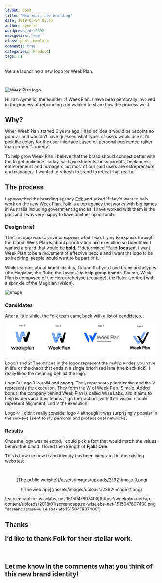```yaml
---
layout: post
title: "New year, new branding"
date: 2018-01-04 06:40
author: aymeric
wordpress_id: 2392
navigation: True
class: post-template
comments: true
categories: [Product]
tags: []
---
```



We are launching a new logo for Week Plan.
<!--more-->

&nbsp; 

![Week Plan logo](https://weekplan.net/wp-content/uploads/2018/01/logo512.png "The new logo")  

 Hi I am Aymeric, the founder of Week Plan. I have been personally involved in the process of rebranding and wanted to share how the process went. 

## Why?

 

When Week Plan started 6 years ago, I had no idea it would be become so popular and wouldn’t have guessed what types of users would use it. I’d pick the colors for the user interface based on personal preference rather than proper “strategy”.  

To help grow Week Plan I believe that the brand should connect better with the target audience. Today, we have students, busy parents, freelancers, entrepreneurs and managers but most of our paid users are entrepreneurs and managers. I wanted to refresh to brand to reflect that reality.  

## The process

 

I approached the branding agency [Folk](http://www.folk.com.au/) and asked if they’d want to help work on the new Week Plan. Folk is a top agency that works with big names in Australia including government agencies. I have worked with them in the past and I was very happy to have another opportunity.
 

### Design brief

 

The first step was to drive to express what I was trying to express through the brand. Week Plan is about prioritization and execution so I identified I wanted a brand that would be **bold**, **determined **and **focused**. I want Week Plan to be a movement of effective people and I want the logo to be so inspiring, people would want to be part of it.
 

While learning about brand identity, I found that you have brand archetypes (the Magician, the Ruler, the Lover…) to help group brands. For me, Week Plan is composed of the Hero archetype (courage), the Ruler (control) with a sprinkle of the Magician (vision).
 

![image](https://weekplan.net/wp-content/uploads/2018/01/image.png "image")
 

### Candidates

 

After a little while, the Folk team came back with a list of candidates.
 

![Logo candidates](/assets/images/uploads/2392-89b2eadf-8eb4-4c8b-b3cd-d9589cbdd46e-original.png)
 

Logo 1 and 2: The stripes in the logos represent the multiple roles you have in life, or the chaos that ends in a single prioritized lane (the black tick). I really liked the meaning behind the logo.  

Logo 3: Logo 3 is solid and strong. The \ represents prioritization and the V represents the execution. They form the W of Week Plan. Simple. Added bonus: the company behind Week Plan is called Wise Labs, and it aims to help leaders and their teams align their actions with their vision. \ could represent alignment, and V the execution.  

Logo 4: I didn’t really consider logo 4 although it was surprisingly popular in the surveys I sent to my personal and professional networks.  

### Results

 

Once the logo was selected, I could pick a font that would match the values behind the brand. I loved the strength of **Fjalla One**.
 

This is how the new brand identity has been integrated in the existing websites:
 

&nbsp;
 <p align="center">![The public website](/assets/images/uploads/2392-image-1.png)
 <p align="center">![The web app](/assets/images/uploads/2392-image-2.png)
 <p align="left">![screencapture-wiselabs-net-1515047807400](https://weekplan.net/wp-content/uploads/2018/01/screencapture-wiselabs-net-1515047807400.png "screencapture-wiselabs-net-1515047807400")
 <h2 align="left">Thanks

 <p align="left">I’d like to thank Folk for their stellar work. 
 <p align="left">&nbsp;
 <p align="left">Let me know in the comments what you think of this new brand identity!

